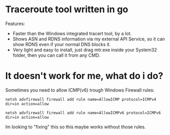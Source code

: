 # Traceroute tool written in go
Features:
- Faster than the Windows integrated tracert tool, by a lot.
- Shows ASN and RDNS information via my external API Service, so it can show RDNS even if your normal DNS blocks it.
- Very light and easy to install, just drag mtr.exe inside your System32 folder, then you can call it from any CMD.

# It doesn't work for me, what do i do?
Sometimes you need to allow ICMP(v6) trough Windows Firewall rules: <run these in an administrator shell>

`netsh advfirewall firewall add rule name=AllowICMP protocol=ICMPv4 dir=in action=allow`

`netsh advfirewall firewall add rule name=AllowICMPv6 protocol=ICMPv6 dir=in action=allow`

Im looking to "fixing" this so this maybe works without those rules.